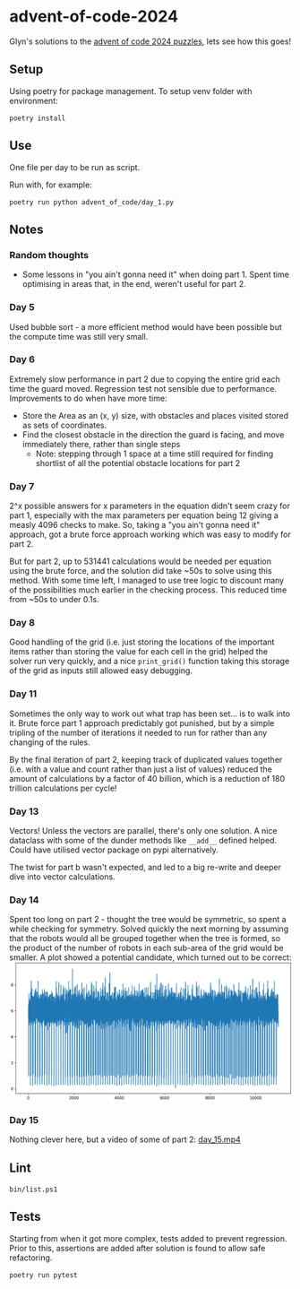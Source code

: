 # advent-of-code-2024

Glyn's solutions to the [advent of code 2024 puzzles](https://adventofcode.com/2024), lets see how this goes!

## Setup
Using poetry for package management. To setup venv folder with environment:
```shell
poetry install
```

## Use
One file per day to be run as script.

Run with, for example:
```shell
poetry run python advent_of_code/day_1.py
```

## Notes
### Random thoughts
- Some lessons in "you ain't gonna need it" when doing part 1.
Spent time optimising in areas that, in the end, weren't useful for part 2.

### Day 5
Used bubble sort - a more efficient method would have been possible but the compute time was still very small.

### Day 6
Extremely slow performance in part 2 due to copying the entire grid each time the guard moved.
Regression test not sensible due to performance.
Improvements to do when have more time:
- Store the Area as an (x, y) size, with obstacles and places visited stored as sets of coordinates.
- Find the closest obstacle in the direction the guard is facing, and move immediately there, rather than single steps
  - Note: stepping through 1 space at a time still required for finding shortlist of all the potential obstacle locations for part 2

### Day 7
2^x possible answers for x parameters in the equation didn't seem crazy for part 1,
especially with the max parameters per equation being 12 giving a measly 4096 checks to make.
So, taking a "you ain't gonna need it" approach, got a brute force approach working which was easy to modify for part 2.

But for part 2, up to 531441 calculations would be needed per equation using the brute force,
and the solution did take ~50s to solve using this method.
With some time left, I managed to use tree logic to discount many of the possibilities much earlier in the checking process.
This reduced time from ~50s to under 0.1s.

### Day 8
Good handling of the grid (i.e. just storing the locations of the important items rather than storing the value for each cell in the grid)
helped the solver run very quickly, and a nice `print_grid()` function taking this storage of the grid as inputs still allowed easy debugging.

### Day 11
Sometimes the only way to work out what trap has been set… is to walk into it.
Brute force part 1 approach predictably got punished, 
but by a simple tripling of the number of iterations it needed to run for rather than any changing of the rules.

By the final iteration of part 2, keeping track of duplicated values together (i.e. with a value and count rather than just a list of values) 
reduced the amount of calculations by a factor of 40 billion, which is a reduction of 180 trillion calculations per cycle!

### Day 13
Vectors! Unless the vectors are parallel, there's only one solution. 
A nice dataclass with some of the dunder methods like `__add__` defined helped.
Could have utilised vector package on pypi alternatively.

The twist for part b wasn't expected, and led to a big re-write and deeper dive into vector calculations.

### Day 14
Spent too long on part 2 - thought the tree would be symmetric, so spent a while checking for symmetry.
Solved quickly the next morning by assuming that the robots would all be grouped together when the tree is formed,
so the product of the number of robots in each sub-area of the grid would be smaller.
A plot showed a potential candidate, which turned out to be correct:
![day_14.png](day_14.png)

### Day 15
Nothing clever here, but a video of some of part 2:
[day_15.mp4](day_15.mp4)

## Lint
```shell
bin/list.ps1
```

## Tests
Starting from when it got more complex, tests added to prevent regression.
Prior to this, assertions are added after solution is found to allow safe refactoring.
```shell
poetry run pytest
```
